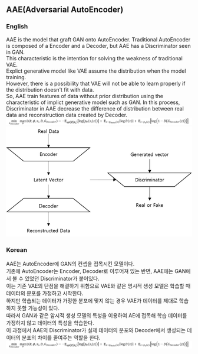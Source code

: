 ## AAE(Adversarial AutoEncoder)

### English
AAE is the model that graft GAN onto AutoEncoder.
Traditional AutoEncoder is composed of a Encoder and a Decoder, but AAE has a Discriminator seen in GAN.<br>
This characteristic is the intention for solving the weakness of traditional VAE.<br>
Explict generative model like VAE assume the distribution when the model training.<br>
However, there is a possibility that VAE will not be able to learn properly if the distribution doesn't fit with data.<br>
So, AAE train features of data without prior distribution using the characteristic of implict generative model such as GAN.
In this process, Discriminator in AAE decrease the difference of distribution between real data and reconstruction data created by Decoder.<br>
![AAE_loss.png](README_images/AAE_loss.png)
![AAE_model_structure.png](README_images/AAE_model_structure.png)
<br>

### Korean
AAE는 AutoEncoder에 GAN의 컨셉을 접목시킨 모델이다.<br>
기존에 AutoEncoder는 Encoder, Decoder로 이루어져 있는 반면, AAE에는 GAN에서 볼 수 있었던 Discriminator가 붙어있다.<br>
이는 기존 VAE의 단점을 해결하기 위함으로 VAE와 같은 명시적 생성 모델은 학습할 때 데이터의 분포를 가정하고 시작한다.<br>
하지만 학습되는 데이터가 가정한 분포에 맞지 않는 경우 VAE가 데이터를 제대로 학습하지 못할 가능성이 있다.<br>
따라서 GAN과 같은 암시적 생성 모델의 특성을 이용하여 AE에 접목해 학습 데이터를 가정하지 않고 데이터의 특성을 학습한다.<br>
이 과정에서 AAE의 Discriminator가 실제 데이터의 분포와 Decoder에서 생성되는 데이터의 분포의 차이를 줄여주는 역할을 한다.<br>
![AAE_loss.png](README_images/AAE_loss.png)
